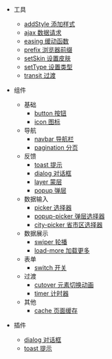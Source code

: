 * 工具
    * [addStyle 添加样式](src/tools/add-style/)
    * [ajax 数据请求](src/tools/ajax/)
    * [easing 缓动函数](src/tools/easing/)
    * [prefix 浏览器前缀](src/tools/prefix/)
    * [setSkin 设置皮肤](src/tools/set-skin/)
    * [setType 设置类型](src/tools/set-type/)
    * [transit 过渡](src/tools/transit/)

* 组件
    * 基础
        * [button 按钮](src/components/button/)
        * [icon 图标](src/components/icon/)
    * 导航
        * [navbar 导航栏](src/components/navbar/)
        * [pagination 分页](src/components/pagination/)
    * 反馈
        * [toast 提示](src/components/toast/)
        * [dialog 对话框](src/components/dialog/)
        * [layer 蒙层](src/components/layer/)
        * [popup 弹层](src/components/popup/)
    * 数据输入
        * [picker 选择器](src/components/picker/)
        * [popup-picker 弹层选择器](src/components/popup-picker/)
        * [city-picker 省市区选择器](src/components/city-picker/)
    * 数据展示
        * [swiper 轮播](src/components/swiper/)
        * [load-more 加载更多](src/components/load-more/)
    * 表单
        * [switch 开关](src/components/switch/)
    * 过渡
        * [cutover 元素切换动画](src/components/cutover/)   
        * [timer 计时器](src/components/timer/)
    * 其他
        * [cache 页面缓存](src/components/cache/)

* 插件
    * [dialog 对话框](src/components/dialog/)
    * [toast 提示](src/components/toast/)
